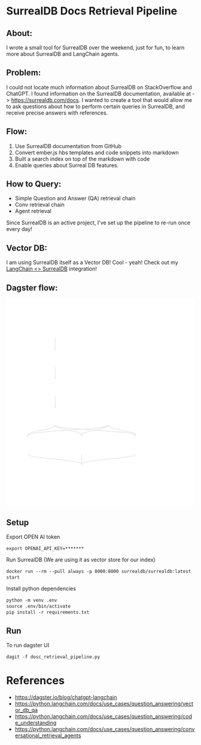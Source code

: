 # SurrealDB Docs Retrieval Pipeline

## About:

I wrote a small tool for SurrealDB over the weekend, just for fun, to learn more about SurrealDB and LangChain agents.

## Problem:

I could not locate much information about SurrealDB  on StackOverflow and ChatGPT. I found  information on the SurrealDB documentation, available at -> https://surrealdb.com/docs. I wanted to create a tool that would allow me to ask questions about how to perform certain queries in SurrealDB, and receive precise answers with references.


## Flow:


1. Use SurrealDB documentation from GitHub
2. Convert ember.js hbs templates and code snippets into markdown
3. Built a search index on top of the markdown with code
4. Enable queries about Surreal DB features.

## How to Query:

- Simple Question and Answer (QA) retrieval chain
- Conv retrieval chain
- Agent retrieval

Since SurrealDB is an active project, I've set up the pipeline to re-run once every day!

## Vector DB:

I am using SurrealDB itself as a Vector DB! Cool - yeah! Check out my [LangChain <> SurrealDB](./langchain_surreal_db_integration.py) integration!

 
## Dagster flow:

![DAG](./docs/Asset_Group_default.svg)

## Setup


Export OPEN AI token

```
export OPENAI_API_KEY=*******
```

Run SurrealDB (We are using it as vector store for our index)

```
docker run --rm --pull always -p 8000:8000 surrealdb/surrealdb:latest start
```

Install python dependencies

```
python -m venv .env
source .env/bin/activate
pip install -r requirements.txt
```

## Run 

To run dagster UI

```
dagit -f dosc_retrieval_pipeline.py
```


# References

- https://dagster.io/blog/chatgpt-langchain
- https://python.langchain.com/docs/use_cases/question_answering/vector_db_qa
- https://python.langchain.com/docs/use_cases/question_answering/code_understanding
- https://python.langchain.com/docs/use_cases/question_answering/conversational_retrieval_agents
